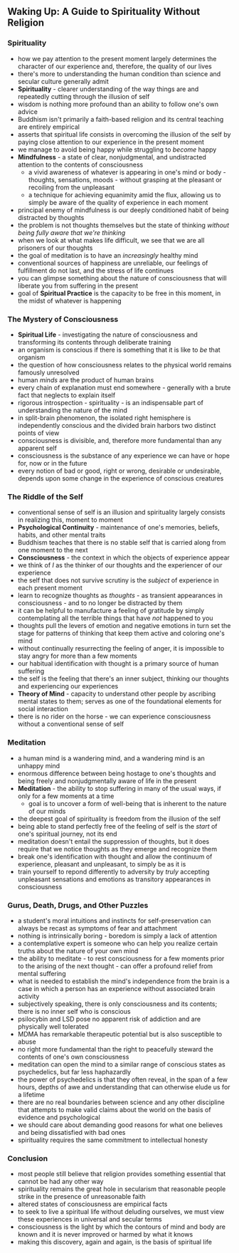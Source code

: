 ## Waking Up: A Guide to Spirituality Without Religion


### Spirituality
- how we pay attention to the present moment largely determines the character of our experience and, therefore, the quality of our lives
- there's more to understanding the human condition than science and secular culture generally admit
- **Spirituality** - clearer understanding of the way things are and repeatedly cutting through the illusion of self
- wisdom is nothing more profound than an ability to follow one's own advice
- Buddhism isn't primarily a faith-based religion and its central teaching are entirely empirical
- asserts that spiritual life consists in overcoming the illusion of the self by paying close attention to our experience in the present moment
- we manage to avoid being happy while struggling to *become* happy
- **Mindfulness** - a state of clear, nonjudgmental, and undistracted attention to the contents of consciousness
  - a vivid awareness of whatever is appearing in one's mind or body - thoughts, sensations, moods - without grasping at the pleasant or recoiling from the unpleasant
  - a technique for achieving equanimity amid the flux, allowing us to simply be aware of the quality of experience in each moment
- principal enemy of mindfulness is our deeply conditioned habit of being distracted by thoughts
- the problem is not thoughts themselves but the state of thinking *without being fully aware that we're thinking*
- when we look at what makes life difficult, we see that we are all prisoners of our thoughts
- the goal of meditation is to have an *increasingly* healthy mind
- conventional sources of happiness are unreliable, our feelings of fulfillment do not last, and the stress of life continues
- you can glimpse something about the nature of consciousness that will liberate you from suffering in the present
- goal of **Spiritual Practice** is the capacity to be free in this moment, in the midst of whatever is happening


### The Mystery of Consciousness
- **Spiritual Life** - investigating the nature of consciousness and transforming its contents through deliberate training
- an organism is conscious if there is something that it is like to *be* that organism
- the question of how consciousness relates to the physical world remains famously unresolved
- human *minds* are the product of human brains
- every chain of explanation must end somewhere - generally with a brute fact that neglects to explain itself
- rigorous introspection - spirituality - is an indispensable part of understanding the nature of the mind
- in split-brain phenomenon, the isolated right hemisphere is independently conscious and the divided brain harbors two distinct points of view
- consciousness is divisible, and, therefore more fundamental than any apparent self
- consciousness is the substance of any experience we can have or hope for, now or in the future
- every notion of bad or good, right or wrong, desirable or undesirable, depends upon some change in the experience of conscious creatures


### The Riddle of the Self
- conventional sense of self is an illusion and spirituality largely consists in realizing this, moment to moment
- **Psychological Continuity** - maintenance of one's memories, beliefs, habits, and other mental traits
- Buddhism teaches that there is no stable self that is carried along from one moment to the next
- **Consciousness** - the context in which the objects of experience appear
- we think of *I* as the thinker of our thoughts and the experiencer of our experience
- the self that does not survive scrutiny is the *subject* of experience in each present moment
- learn to recognize thoughts as *thoughts* - as transient appearances in consciousness - and to no longer be distracted by them
- it can be helpful to manufacture a feeling of gratitude by simply contemplating all the terrible things that have *not* happened to you
- thoughts pull the levers of emotion and negative emotions in turn set the stage for patterns of thinking that keep them active and coloring one's mind
- without continually resurrecting the feeling of anger, it is impossible to stay angry for more than a few moments
- our habitual identification with thought is a primary source of human suffering
- the self is the feeling that there's an inner subject, thinking our thoughts and experiencing our experiences
- **Theory of Mind** - capacity to understand other people by ascribing mental states to them; serves as one of the foundational elements for social interaction
- there is no rider on the horse - we can experience consciousness without a conventional sense of self


### Meditation
- a human mind is a wandering mind, and a wandering mind is an unhappy mind
- enormous difference between being hostage to one's thoughts and being freely and nonjudgmentally aware of life in the present
- **Meditation** - the ability to stop suffering in many of the usual ways, if only for a few moments at a time
  - goal is to uncover a form of well-being that is inherent to the nature of our minds
- the deepest goal of spirituality is freedom from the illusion of the self
- being able to stand perfectly free of the feeling of self is the *start* of one's spiritual journey, not its end
- meditation doesn't entail the suppression of thoughts, but it does require that we notice thoughts as they emerge and recognize them
- break one's identification with thought and allow the continuum of experience, pleasant and unpleasant, to simply be as it is
- train yourself to repond differently to adversity by *truly* accepting unpleasant sensations and emotions as transitory appearances in consciousness


### Gurus, Death, Drugs, and Other Puzzles
- a student's moral intuitions and instincts for self-preservation can always be recast as symptoms of fear and attachment
- nothing is intrinsically boring - boredom is simply a lack of attention
- a contemplative expert is someone who can help you realize certain truths about the nature of your own mind
- the ability to meditate - to rest consciousness for a few moments prior to the arising of the next thought - can offer a profound relief from mental suffering
- what is needed to establish the mind's independence from the brain is a case in which a person has an experience without associated brain activity
- subjectively speaking, there is only consciousness and its contents; there is no inner self who is conscious
- psilocybin and LSD pose no apparent risk of addiction and are physically well tolerated
- MDMA has remarkable therapeutic potential but is also susceptible to abuse
- no right more fundamental than the right to peacefully steward the contents of one's own consciousness
- meditation can open the mind to a similar range of conscious states as psychedelics, but far less haphazardly
- the power of psychedelics is that they often reveal, in the span of a few hours, depths of awe and understanding that can otherwise elude us for a lifetime
- there are no real boundaries between science and any other discipline that attempts to make valid claims about the world on the basis of evidence and psychological
- we should care about demanding good reasons for what one believes and being dissatisfied with bad ones
- spirituality requires the same commitment to intellectual honesty


### Conclusion
- most people still believe that religion provides something essential that cannot be had any other way
- spirituality remains the great hole in secularism that reasonable people strike in the presence of unreasonable faith
- altered states of consciousness are empirical facts
- to seek to live a spiritual life without deluding ourselves, we must view these experiences in universal and secular terms
- consciousness is the light by which the contours of mind and body are known and it is never improved or harmed by what it knows
- making this discovery, again and again, is the basis of spiritual life
